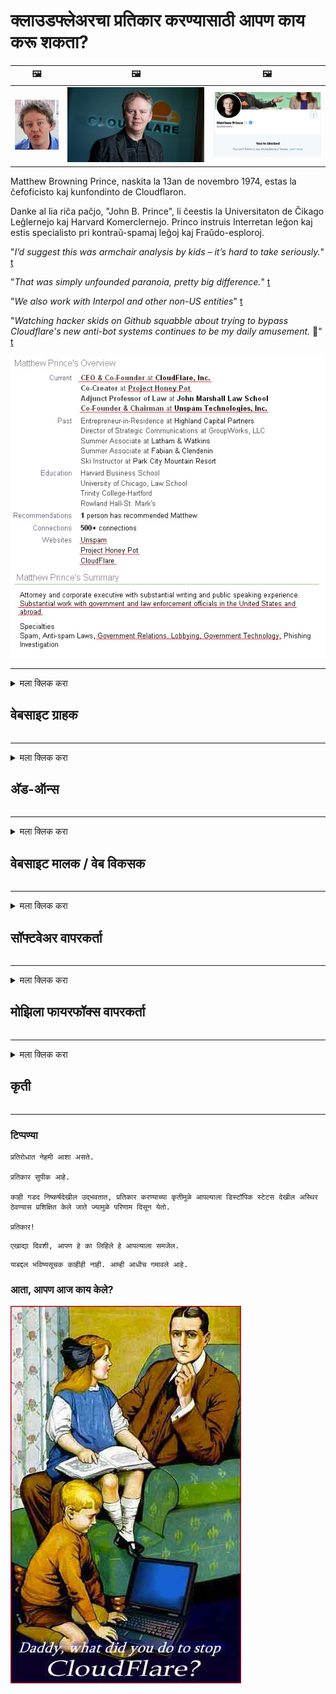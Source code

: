 # क्लाउडफ्लेअरचा प्रतिकार करण्यासाठी आपण काय करू शकता?

| 🖼 | 🖼 | 🖼 |
| --- | --- | --- |
| ![](../image/matthew_prince_teen.jpg) | ![](../image/matthew_prince.jpg) | ![](../image/blockedbymatthewprince.jpg) |


Matthew Browning Prince, naskita la 13an de novembro 1974, estas la ĉefoficisto kaj kunfondinto de Cloudflaron.

Danke al lia riĉa paĉjo, "John B. Prince", li ĉeestis la Universitaton de Ĉikago Leĝlernejo kaj Harvard Komerclernejo.
Princo instruis Interretan leĝon kaj estis specialisto pri kontraŭ-spamaj leĝoj kaj Fraŭdo-esploroj.


"*I’d suggest this was armchair analysis by kids – it’s hard to take seriously.*" [t](https://www.theguardian.com/technology/2015/nov/19/cloudflare-accused-by-anonymous-helping-isis)

"*That was simply unfounded paranoia, pretty big difference.*"  [t](https://twitter.com/xxdesmus/status/992757936123359233)

"*We also work with Interpol and other non-US entities*" [t](https://twitter.com/eastdakota/status/1203028504184360960)

"*Watching hacker skids on Github squabble about trying to bypass Cloudflare's new anti-bot systems continues to be my daily amusement.* 🍿" [t](https://twitter.com/eastdakota/status/1273277839102656515)


![](../image/whoismp.jpg)

---


<details>
<summary>मला क्लिक करा

## वेबसाइट ग्राहक
</summary>


- आपल्या आवडीची वेबसाइट क्लाउडफ्लेअर वापरत असल्यास, त्यांना क्लाउडफ्लेअर वापरू नका असे सांगा.
  - फेसबुक, रेडडिट, ट्विटर किंवा मॅस्टोडॉनसारख्या सोशल मीडियावर थोड्या वेळाने काही फरक पडत नाही. [हॅशटॅगपेक्षा क्रिया मोठ्या आवाजात असतात.](https://twitter.com/phyzonloop/status/1274132092490862594)
  - आपण स्वत: ला उपयुक्त बनवू इच्छित असल्यास वेबसाइट मालकाशी संपर्क साधण्याचा प्रयत्न करा.

[क्लाउडफ्लेअर म्हणाले](https://github.com/Eloston/ungoogled-chromium/issues/783):
```
आम्ही शिफारस करतो की आपण ज्या विशिष्ट सेवा किंवा साइटवर अडचणीत आहात त्याबद्दल प्रशासकांकडे संपर्क साधा आणि आपला अनुभव सामायिक करा.
```

[आपण त्याबद्दल विचारणा न केल्यास वेबसाइट मालकास ही समस्या कधीही माहित नसते.](../PEOPLE.md)

![](../image/liberapay.jpg)

[यशस्वी उदाहरण](https://counterpartytalk.org/t/turn-off-cloudflare-on-counterparty-co-plz/164/5).<br>
आपल्याला एक समस्या आहे? [आत्ता आवाज उठवा.](https://github.com/maraoz/maraoz.github.io/issues/1) खाली उदाहरण.

```
आपण फक्त कॉर्पोरेट सेन्सॉरशिप आणि वस्तुमान देखरेखीसाठी मदत करत आहात.
http://crimeflare.eu.org
```

```
आपले वेबपृष्ठ क्लाउडफ्लेअरच्या गोपनीयता-गैरवर्तन खाजगी भिंती-बागेत आहे.
http://crimeflare.eu.org
```

- वेबसाइटचे गोपनीयता धोरण वाचण्यासाठी थोडा वेळ घ्या.
  - जर वेबसाइट क्लाउडफ्लेअरच्या मागे असेल किंवा वेबसाइट क्लाउडफ्लेअरशी कनेक्ट केलेल्या सेवा वापरत असेल.

हे "क्लाउडफ्लेअर" म्हणजे काय ते स्पष्ट केले पाहिजे आणि क्लाऊडफ्लेअरसह आपला डेटा सामायिक करण्यासाठी परवानगी मागितली पाहिजे. असे करण्यात अयशस्वी झाल्यामुळे विश्वास भंग होईल आणि विचाराधीन वेबसाइट टाळली पाहिजे.

[एक स्वीकार्य गोपनीयता धोरणाचे उदाहरण येथे आहे](https://archive.is/bDlTz) ("Subprocessors" > "Entity Name")

```
मी आपले गोपनीयता धोरण वाचले आहे आणि मला क्लाउडफ्लेअर हा शब्द सापडला नाही.
आपण क्लाऊडफ्लेअरमध्ये माझा डेटा फीड करणे सुरू ठेवल्यास मी आपल्याबरोबर डेटा सामायिक करण्यास नकार देतो.
http://crimeflare.eu.org
```

हे गोपनीयता धोरणाचे उदाहरण आहे ज्यात क्लाउडफ्लेअर हा शब्द नाही.
[Liberland Jobs](https://archive.is/daKIr) [privacy policy](https://docsend.com/view/feiwyte):

![](../image/cfwontobey.jpg)

क्लाउडफ्लेअरचे त्यांचे स्वतःचे गोपनीयता धोरण आहे.
[क्लाउडफ्लेअरला डोक्सिक्सिंग लोकांना आवडते.](https://www.reddit.com/r/GamerGhazi/comments/2s64fe/be_wary_reporting_to_cloudflare/)

वेबसाइटच्या साइन अप फॉर्मसाठी येथे एक चांगले उदाहरण आहे.
AFAIK, शून्य वेबसाइट हे करते. आपण त्यांच्यावर विश्वास ठेवता का?

```
“एक्सवायझेड साठी साइन अप करा” वर क्लिक करून आपण आमच्या सेवा अटी आणि गोपनीयता विधानास सहमती दिली.
आपण क्लाउडफ्लेअरसह आपला डेटा सामायिक करण्यास देखील सहमती देता आणि क्लाउडफ्लेअरच्या गोपनीयता विधानास देखील सहमती देता.
जर क्लाउडफ्लेअर तुमची माहिती गळत असेल किंवा आमच्या सर्व्हरशी कनेक्ट होऊ देत नसेल तर आमची चूक नाही. [*]

[ साइन अप करा ] [ मी सहमत नाही ]
```
[*] [PEOPLE.md](../PEOPLE.md)


- त्यांची सेवा न वापरण्याचा प्रयत्न करा. लक्षात ठेवा आपण क्लाउडफ्लेअरद्वारे पहात आहात.
  - ["I'm in your TLS, sniffin' your passworz"](../image/iminurtls.jpg)

- इतर वेबसाइटसाठी शोधा. इंटरनेटवर पर्याय आणि संधी आहेत!

- आपल्या मित्रांना दररोज तोर वापरण्यास सांगा.
  - निनावीपणा हे मुक्त इंटरनेटचे मानक असावे!
  - [लक्षात घ्या की टॉर प्रोजेक्टला हा प्रकल्प आवडत नाही.](../HISTORY.md)

</details>

------

<details>
<summary>मला क्लिक करा

## अ‍ॅड-ऑन्स
</summary>

- आपला ब्राउझर फायरफॉक्स असल्यास, टॉर ब्राउझर किंवा अज्ञात क्रोमियम खाली यापैकी एक अ‍ॅड-ऑन्स वापरत आहे.
  - आपणास इतर नवीन अ‍ॅड-ऑन जोडायचे असल्यास प्रथम त्याबद्दल विचारा.


| नाव | विकसक | आधार | ब्लॉक करू शकता | सूचित करू शकते | Chrome |
| -------- | -------- | -------- | -------- | -------- | -------- |
| [Bloku Cloudflaron MITM-Atakon](../subfiles/about.bcma.md) | #Addon | [ ? ](http://crimeflare.eu.org/) | **होय**     | **होय**     |  **होय** |
| [Ĉu ligoj estas vundeblaj al MITM-atako?](../subfiles/about.ismm.md) | #Addon | [ ? ](http://crimeflare.eu.org/) | नाही     | **होय**     |  **होय** |
| [Ĉu ĉi tiuj ligoj blokos Tor-uzanton?](../subfiles/about.isat.md) | #Addon | [ ? ](http://crimeflare.eu.org/) | नाही     | **होय**     |  **होय** |
| [Block Cloudflare MITM Attack](https://trac.torproject.org/projects/tor/attachment/ticket/24351/block_cloudflare_mitm_attack-1.0.14.1-an%2Bfx.xpi)<br>[**DELETED BY TOR PROJECT**](../HISTORY.md) | nullius | [ ? ](../tool/block_cloudflare_mitm_fx), [Link](http://crimeflare.eu.org/) | **होय**     | **होय**     |  नाही |
| [TPRB](http://34ahehcli3epmhbu2wbl6kw6zdfl74iyc4vg3ja4xwhhst332z3knkyd.onion/) | Sw | [ ? ](http://34ahehcli3epmhbu2wbl6kw6zdfl74iyc4vg3ja4xwhhst332z3knkyd.onion/) | **होय**     | **होय**     |  नाही |
| [Detect Cloudflare](https://addons.mozilla.org/en-US/firefox/addon/detect-cloudflare/) | Frank Otto | [ ? ](https://github.com/traktofon/cf-detect) | नाही     | **होय**     |  नाही |
| [True Sight](https://addons.mozilla.org/en-US/firefox/addon/detect-cloudflare-plus/) | claustromaniac | [ ? ](https://github.com/claustromaniac/detect-cloudflare-plus) | नाही     | **होय**     |  नाही |
| [Which Cloudflare datacenter am I visiting?](https://addons.mozilla.org/en-US/firefox/addon/cf-pop/) | 依云 | [ ? ](https://github.com/lilydjwg/cf-pop) | नाही     | **होय**     |  नाही |


- "डीसेन्टरलेयझ" "सीडीएनजेएस (क्लाउडफ्लेअर)" चे कनेक्शन थांबवू शकतात.
  - हे नेटवर्कवर पोहोचण्यापासून बर्‍याच विनंत्यांना प्रतिबंधित करते आणि साइट्सला खंडित होण्यापासून स्थानिक फायली देतो.
  - विकसकाने उत्तर दिले: "[very concerning indeed](https://github.com/Synzvato/decentraleyes/issues/236#issuecomment-352049501)", "[widespread usage severely centralizes the web](https://github.com/Synzvato/decentraleyes/issues/251#issuecomment-366752049)"

- [आपण आपल्या प्रमाणपत्र प्राधिकरण (सीए) कडून क्लाउडफ्लेअर प्रमाणपत्र देखील काढू किंवा अविश्वासू शकता.](https://www.ssl.com/how-to/remove-root-certificate-firefox/)

</details>

------

<details>
<summary>मला क्लिक करा

## वेबसाइट मालक / वेब विकसक
</summary>


![](../image/word_cloudflarefree.jpg)

- क्लाउडफ्लेअर सोल्यूशन, पीरियड वापरू नका.
  - आपण त्यापेक्षा चांगले करू शकता, बरोबर? [क्लाउडफ्लेअर सदस्यता, योजना, डोमेन किंवा खाती कशी काढायची ते येथे आहे.](https://support.cloudflare.com/hc/en-us/articles/200167776-Removing-subscriptions-plans-domains-or-accounts)

| 🖼 | 🖼 |
| --- | --- |
| ![](../image/htmlalertcloudflare.jpg) | ![](../image/htmlalertcloudflare2.jpg) |

- अधिक ग्राहक हवेत? काय करायचे ते तुला माहीती आहे. संकेत "ओळीच्या वरच्या बाजूला" आहे.
  - [नमस्कार, आपण "आम्ही आपली गोपनीयता गंभीरपणे घेतो" असे लिहिले पण मला "त्रुटी 403 निषिद्ध अनामिक प्रॉक्सी अनुमत नाही" मिळाले.](https://it.slashdot.org/story/19/02/19/0033255/stop-saying-we-take-your-privacy-and-security-seriously) आपण टॉर किंवा व्हीपीएन का अवरोधित करत आहात? आणि आपण तात्पुरते ईमेल का अवरोधित करत आहात?

![](../image/anonexist.jpg)

- क्लाउडफ्लेअर वापरल्याने आउटेजची शक्यता वाढेल. आपला सर्व्हर चालू असल्यास किंवा क्लाउडफ्लेअर खाली असल्यास अभ्यागत आपल्या वेबसाइटवर प्रवेश करू शकत नाहीत.
  - [आपणास खरोखर असे वाटते की क्लाउडफ्लेअर कधीही खाली जात नाही?](https://www.ibtimes.com/cloudflare-down-not-working-sites-producing-504-gateway-timeout-errors-2618008) [Another](https://twitter.com/Jedduff/status/1097875615997399040) [sample](https://twitter.com/search?f=tweets&vertical=default&q=Cloudflare%20is%20having%20problems). [Need more](../PEOPLE.md)?

![](../image/cloudflareinternalerror.jpg)

- आपल्या "एपीआय सेवा", "सॉफ्टवेअर अपडेट सर्व्हर" किंवा "आरएसएस फीड" प्रॉक्सी करण्यासाठी क्लाउडफ्लेअर वापरणे आपल्या ग्राहकास हानी पोहचवेल. एका ग्राहकाने आपल्याला कॉल केले आणि म्हटले की "मी आता आपले API वापरू शकत नाही" आणि काय चालले आहे याची आपल्याला कल्पना नाही. क्लाउडफ्लेअर शांतपणे आपल्या ग्राहकांना अवरोधित करू शकतो. आपणास असे वाटते की हे ठीक आहे?
  - आरएसएसचे अनेक वाचक आणि आरएसएस वाचक ऑनलाइन सेवा आहेत. आपण लोकांना सदस्यता घेण्यास परवानगी देत ​​नसल्यास आपण आरएसएस फीड का प्रकाशित करीत आहात?

![](../image/rssfeedovercf.jpg)

- तुम्हाला HTTPS प्रमाणपत्र हवे आहे का? "चला एनक्रिप्ट करा" वापरा किंवा सीए कंपनीकडून खरेदी करा.

- आपल्याला डीएनएस सर्व्हरची आवश्यकता आहे? आपला स्वतःचा सर्व्हर सेट अप करू शकत नाही? कसे त्यांच्याबद्दल: [Hurricane Electric Free DNS](https://dns.he.net/), [Dyn.com](https://dyn.com/dns/), [1984 Hosting](https://www.1984hosting.com/), [Afraid.Org (आपण टीओआर वापरल्यास प्रशासन आपले खाते हटवा)](https://freedns.afraid.org/)
  - [Alternativoj al DNS](../subfiles/alternative.domaindns.md)

- होस्टिंग सेवा शोधत आहात? फक्त विनामूल्य? कसे त्यांच्याबद्दल: [Onion Service](http://vww6ybal4bd7szmgncyruucpgfkqahzddi37ktceo3ah7ngmcopnpyyd.onion/en/security/network-security/tor/onionservices-best-practices), [Free Web Hosting Area](https://freewha.com/), [Autistici/Inventati Web Site Hosting](https://www.autinv5q6en4gpf4.onion/services/website), [Github Pages](https://pages.github.com/), [Surge](https://surge.sh/)
  - [क्लाउडफ्लेअरला पर्याय](../subfiles/alternative.cloudflare.md)

- आपण "क्लाउडफ्लेअर-ipfs.com" वापरत आहात? [आपल्याला माहित आहे का क्लाउडफ्लेअर आयपीएफएस खराब आहे?](../PEOPLE.md)

- आपल्या सर्व्हरवर OWASP आणि Fail2Ban सारखे वेब अनुप्रयोग फायरवॉल स्थापित करा आणि त्यास योग्यरित्या कॉन्फिगर केले.
  - टॉर अवरोधित करणे हा एक उपाय नाही. प्रत्येकाला फक्त लहान वाईट वापरकर्त्यांसाठी शिक्षा देऊ नका.

- "क्लाउडफ्लेअर वार्प" वापरकर्त्यांना आपल्या वेबसाइटवर प्रवेश करण्यापासून पुनर्निर्देशित करा किंवा अवरोधित करा. आणि शक्य असल्यास एक कारण द्या.

> आयपी यादी: "[क्लाउडफ्लेअरची सध्याची आयपी श्रेणी](cloudflare_inc/)"

> A: फक्त त्यांना अवरोधित करा

```
server {
...
deny 173.245.48.0/20;
deny 103.21.244.0/22;
deny 103.22.200.0/22;
deny 103.31.4.0/22;
deny 141.101.64.0/18;
deny 108.162.192.0/18;
deny 190.93.240.0/20;
deny 188.114.96.0/20;
deny 197.234.240.0/22;
deny 198.41.128.0/17;
deny 162.158.0.0/15;
deny 104.16.0.0/12;
deny 172.64.0.0/13;
deny 131.0.72.0/22;
deny 2400:cb00::/32;
deny 2606:4700::/32;
deny 2803:f800::/32;
deny 2405:b500::/32;
deny 2405:8100::/32;
deny 2a06:98c0::/29;
deny 2c0f:f248::/32;
...
}
```

> B: चेतावणी पृष्ठावर पुनर्निर्देशित करा

```
http {
...
geo $iscf {
default 0;
173.245.48.0/20 1;
103.21.244.0/22 1;
103.22.200.0/22 1;
103.31.4.0/22 1;
141.101.64.0/18 1;
108.162.192.0/18 1;
190.93.240.0/20 1;
188.114.96.0/20 1;
197.234.240.0/22 1;
198.41.128.0/17 1;
162.158.0.0/15 1;
104.16.0.0/12 1;
172.64.0.0/13 1;
131.0.72.0/22 1;
2400:cb00::/32 1;
2606:4700::/32 1;
2803:f800::/32 1;
2405:b500::/32 1;
2405:8100::/32 1;
2a06:98c0::/29 1;
2c0f:f248::/32 1;
}
...
}

server {
...
if ($iscf) {rewrite ^ https://example.com/cfwsorry.php;}
...
}

<?php
header('HTTP/1.1 406 Not Acceptable');
echo <<<CLOUDFLARED
Thank you for visiting ourwebsite.com!<br />
We are sorry, but we can't serve you because your connection is being intercepted by Cloudflare.<br />
Please read http://crimeflare.eu.org for more information.<br />
CLOUDFLARED;
die();
```

- जर आपल्याला स्वातंत्र्यावर विश्वास असेल तर टॉर कांदा सेवा किंवा आय 2 पी इनसेट सेट करा आणि अज्ञात वापरकर्त्यांचे स्वागत करा.

- इतर क्लेरनेट / टॉर ड्युअल वेबसाइट ऑपरेटरकडून सल्ला घ्या आणि अज्ञात मित्र बनवा!

</details>

------

<details>
<summary>मला क्लिक करा

## सॉफ्टवेअर वापरकर्ता
</summary>


- डिसकॉर्ड क्लाउडफ्लेअर वापरत आहे. विकल्प? आम्ही शिफारस करतो [**Briar** (Android)](https://f-droid.org/en/packages/org.briarproject.briar.android/), [Ricochet (PC)](https://ricochet.im/), [Tox + Tor (Android/PC)](https://tox.chat/download.html)
  - ब्रायरमध्ये टॉर डेमन समाविष्ट आहे जेणेकरून आपल्याला ऑर्बॉट स्थापित करण्याची आवश्यकता नाही.
  - क्विच्ट डेव्हलपर, ओपन प्रायव्हसी, त्यांच्या गिट सेवेतून स्टॉप_क्लाउडफ्लेअर प्रोजेक्टची सूचना न देता हटविली.

- आपण डेबियन जीएनयू / लिनक्स किंवा कोणतेही व्युत्पन्न वापरत असल्यास, सदस्यता घ्या: [bug #831835](https://bugs.debian.org/cgi-bin/bugreport.cgi?bug=831835). आणि जर आपण हे करू शकता, पॅच सत्यापित करण्यात मदत करा आणि ते स्वीकारले जावे की नाही याविषयी योग्यरित्या निष्कर्षाप्रवाहात येण्यास मदत करणार्‍यास मदत करा.

- नेहमीच या ब्राउझरची शिफारस करा.

| नाव | विकसक | आधार | टिप्पणी |
| -------- | -------- | -------- | -------- |
| [Ungoogled-Chromium](https://ungoogled-software.github.io/ungoogled-chromium-binaries/) | Eloston | [ ? ](https://github.com/Eloston/ungoogled-chromium) | PC (Win, Mac, Linux)  _!Tor_ |
| [Bromite](https://www.bromite.org/fdroid) | Bromite | [ ? ](https://github.com/bromite/bromite/issues) | Android  _!Tor_ |
| [Tor Browser](https://www.torproject.org/download/) | Tor Project | [ ? ](https://support.torproject.org/) | PC (Win, Mac, Linux)  _Tor_|
| [Tor Browser Android](https://www.torproject.org/download/) | Tor Project | [ ? ](https://support.torproject.org/) | Android  _Tor_|
| [Onion Browser](https://itunes.apple.com/us/app/onion-browser/id519296448?mt=8) | Mike Tigas | [ ? ](https://github.com/OnionBrowser/OnionBrowser/issues) | Apple iOS  _Tor_|
| [GNU/Icecat](https://www.gnu.org/software/gnuzilla/) | GNU | [ ? ](https://www.gnu.org/software/gnuzilla/) | PC (Linux) |
| [IceCatMobile](https://f-droid.org/en/packages/org.gnu.icecat/) | GNU | [ ? ](https://lists.gnu.org/mailman/listinfo/bug-gnuzilla) | Android |
| [Iridium Browser](https://iridiumbrowser.de/about/) | Iridium | [ ? ](https://github.com/iridium-browser/iridium-browser/) | PC (Win, Mac, Linux, OpenBSD) |


इतर सॉफ्टवेअरची गोपनीयता अपूर्ण आहे. याचा अर्थ असा नाही की टॉर ब्राउझर "परिपूर्ण" आहे.
इंटरनेट आणि तंत्रज्ञानावर 100% सुरक्षित किंवा 100% खासगी नाही.

- टॉर वापरू इच्छित नाही? आपण टॉर डेमन सह कोणताही ब्राउझर वापरू शकता.
  - [टोर प्रकल्प हे आवडत नाही हे लक्षात घ्या.](https://support.torproject.org/tbb/tbb-9/) आपण ते करण्यास सक्षम असल्यास टोर ब्राउझर वापरा.
- [टॉरसह क्रोमियम कसे वापरावे](../subfiles/chromium_tor.md)


इतर सॉफ्टवेअरच्या गोपनीयतेबद्दल बोलूया.

- [आपल्याला खरोखर फायरफॉक्स वापरण्याची आवश्यकता असल्यास, "फायरफॉक्स ईएसआर" निवडा.](https://www.mozilla.org/en-US/firefox/organizations/)
  - [फायरफॉक्स - स्पायवेअर वॉचडॉग](https://spyware.neocities.org/articles/firefox.html)
  - [फायरफॉक्सने विनामूल्य भाषण नाकारले, मुक्त भाषणावर बंदी घातली](https://web.archive.org/web/20200423010026/https://reclaimthenet.org/firefox-rejects-free-speech-bans-free-speech-commenting-plugin-dissenter-from-its-extensions-gallery/)
  - ["100+ डाउनव्होट्स. असे दिसते आहे की एखाद्या सॉफ्टवेअर कंपनीला चिकटण्यास सांगितले आहे ... आजकाल हे सॉफ्टवेअर खूपच जास्त आहे."](https://old.reddit.com/r/firefox/comments/gutdiw/weve_got_work_to_do_the_mozilla_blog/fslbbb6/)
  - [अरे, फायरफॉक्स माझ्या यूआरएल बारमध्ये प्रायोजित दुवे का दर्शवित आहे?](https://www.reddit.com/r/firefox/comments/jybx2w/uh_why_is_firefox_showing_me_sponsored_links_in/)
  - [मोझीला - दियाबल अवतार](https://digdeeper.neocities.org/ghost/mozilla.html)

- [लक्षात ठेवा, मोझीला क्लाउडफ्लेअर सेवा वापरत आहे.](https://www.robtex.com/dns-lookup/www.mozilla.org) [ते त्यांच्या उत्पादनावर क्लाउडफ्लेअरची डीएनएस सेवा देखील वापरत आहेत.](https://www.theregister.co.uk/2018/03/21/mozilla_testing_dns_encryption/)

- [मोझिलाने अधिकृतपणे हे तिकीट नाकारले.](https://bugzilla.mozilla.org/show_bug.cgi?id=1426618)

- [फायरफॉक्स फोकस एक विनोद आहे.](https://github.com/mozilla-mobile/focus-android/issues/1743) [त्यांनी टेलीमेट्री बंद करण्याचे वचन दिले पण त्यांनी ते बदलले.](https://github.com/mozilla-mobile/focus-android/issues/4210)

- [पालेमुन / बॅसिलिस्क विकसकास क्लाउडफ्लेअर आवडते.](https://github.com/mozilla-mobile/focus-android/issues/1743#issuecomment-345993097)
  - [पॅले मूनच्या आर्काइव्ह सर्व्हरने 18 महिन्यांपर्यंत मालवेअर हॅक आणि प्रसार केला](https://www.reddit.com/r/privacytoolsIO/comments/cc808y/pale_moons_archive_server_hacked_and_spread/)
  - तो टॉर यूजर्सचादेखील द्वेष करतो - "[तोरच्या दिशेने वैर होऊ दे. मला वाटते की बर्‍याच साइट्स टॉरच्या अत्यंत उच्च गैरवापराच्या घटकाचा प्रतिकार करतात.](https://github.com/yacy/yacy_search_server/issues/314#issuecomment-565932097)"

- [वॉटरफॉक्समध्ये गंभीर "फोन होम" समस्या आहे](https://spyware.neocities.org/articles/waterfox.html)

- [गूगल क्रोम एक स्पायवेअर आहे.](https://www.gnu.org/proprietary/malware-google.en.html)
  - [Google आपली क्रियाकलाप प्रोफाइल करते.](https://spyware.neocities.org/articles/chrome.html)

- [एसआरवेअर लोह बरेच फोन होम कनेक्शन बनवते.](https://spyware.neocities.org/articles/iron.html) हे Google डोमेनशी देखील कनेक्ट होते.

- [फेसबुक / ट्विटर ट्रॅकर्स शूर ब्राउझर श्वेतसूची.](https://www.bleepingcomputer.com/news/security/facebook-twitter-trackers-whitelisted-by-brave-browser/)
  - [येथे अधिक समस्या आहेत.](https://spyware.neocities.org/articles/brave.html)
  - [दूरध्वनी संलग्न आयडी](https://twitter.com/cryptonator1337/status/1269594587716374528)

- [मायक्रोसॉफ्ट एज फेसबुकला वापरकर्त्यांच्या पाठीमागे फ्लॅश कोड चालवू देते.](https://www.zdnet.com/article/microsoft-edge-lets-facebook-run-flash-code-behind-users-backs/)

- [विवाल्डी आपल्या गोपनीयतेचा आदर करत नाही.](https://spyware.neocities.org/articles/vivaldi.html)

- [ओपेरा स्पायवेअर स्तर: अत्यंत उच्च](https://spyware.neocities.org/articles/opera.html)

- Apple iOS: [आपण मुळीच आयओएस वापरु नये, मुख्यत: कारण ते मालवेयर आहे.](https://www.gnu.org/proprietary/malware-apple.html)

म्हणून आम्ही केवळ वरच्या सारणीची शिफारस करतो. अजून काही नाही.

</details>

------

<details>
<summary>मला क्लिक करा

## मोझिला फायरफॉक्स वापरकर्ता
</summary>


- "फायरफॉक्स नाइटली" मोझिला सर्व्हरला ऑप्ट-आउट पद्धतीशिवाय डीबग-स्तरीय माहिती पाठवेल.
  - [मोझिला सर्व्हर क्लाउडफ्लेअरसह आहेत](https://www.digwebinterface.com/?hostnames=www.mozilla.org%0D%0Amozilla.cloudflare-dns.com&type=&ns=resolver&useresolver=8.8.4.4&nameservers=)

- फायरफॉक्सला मोझिला सर्व्हरशी कनेक्ट करण्यास प्रतिबंधित करणे शक्य आहे.
  - [मोझिलाचे धोरण-टेम्पलेट्स मार्गदर्शक](https://github.com/mozilla/policy-templates/blob/master/README.md)
  - लक्षात ठेवा ही युक्ती नंतरच्या आवृत्तीत कार्य करणे थांबवू शकते कारण मोझिला स्वतःस श्वेतसूचीबद्ध करणे पसंत करतात.
  - त्यांना ब्लॉक करण्यासाठी फायरवॉल आणि डीएनएस फिल्टर वापरा.

"`/distribution/policies.json`"

>     "WebsiteFilter": {
> 		"Block": [
> 		"*://*.mozilla.com/*",
> 		"*://*.mozilla.net/*",
> 		"*://*.mozilla.org/*",
> 		"*://webcompat.com/*",
> 		"*://*.firefox.com/*",
> 		"*://*.thunderbird.net/*",
> 		"*://*.cloudflare.com/*"
> 		]
>     },


- ~~मोझिलाच्या ट्रॅकरवर बग नोंदवा, त्यांना क्लाउडफ्लेअर वापरू नका असे सांगत आहात.~~ बगझिलावर बग अहवाल आला. बर्‍याच लोकांना त्यांची चिंता पोस्ट केली गेली होती, तथापि बग प्रशासकांनी 2018 मध्ये लपविला होता.

- आपण फायरफॉक्समध्ये डीएचएच अक्षम करू शकता.
  - [फायरफॉक्सचा डीफॉल्ट डीएनएस प्रदाता बदला](../subfiles/change-firefox-dns.md)

![](../image/firefoxdns.jpg)

- [आपण नॉन-आयएसपी डीएनएस वापरू इच्छित असल्यास ओपनएनआयसी टीयर 2 डीएनएस सेवा किंवा क्लाउडफ्लेअर नॉन-डी सेवा वापरण्याचा विचार करा.](https://wiki.opennic.org/start)
![](../image/opennic.jpg)
  - डीएनएससह क्लाउडफ्लेअर अवरोधित करा. [Crimeflare DNS](../subfiles/service.publicdns.md)

- आपण डीआरएस निराकरणकर्ता म्हणून टॉर वापरू शकता. [आपण टोर तज्ञ नसल्यास येथे प्रश्न विचारा.](https://tor.stackexchange.com/)

> **कसे?**
> 1. टॉर डाउनलोड करा आणि आपल्या संगणकावर स्थापित करा.
> 2. ही ओळ "टॉर्क" फाइलमध्ये जोडा.
> DNSPort 127.0.0.1:53
> 3. टॉर रीस्टार्ट करा.
> 4. आपल्या संगणकाचा डीएनएस सर्व्हर "127.0.0.1" वर सेट करा.

</details>

------

<details>
<summary>मला क्लिक करा

## कृती
</summary>


- क्लाऊडफ्लेअरच्या धोक्यांविषयी आपल्या सभोवतालच्या इतरांना सांगा.

- [हे भांडार सुधारण्यात मदत करा.](http://crimeflare.eu.org)
  - दोन्ही याद्या, त्याविरूद्धचे युक्तिवाद आणि तपशील.

- [क्लाउडफ्लेअर (आणि तत्सम कंपन्या) मध्ये ज्या गोष्टी चुकीच्या आहेत तेथे दस्तऐवज बनवा आणि त्यास सार्वजनिक करा, जेव्हा आपण असे करता तेव्हा या रेपॉजिटरीचा उल्लेख करणे सुनिश्चित करा.](http://crimeflare.eu.org) :)

- डीफॉल्टनुसार टॉर वापरणारे अधिक लोक मिळवा जेणेकरुन ते जगाच्या विविध भागांच्या दृष्टीकोनातून वेबचा अनुभव घेऊ शकतील.

- क्लाउडफ्लेअरपासून जगाला मुक्त करण्यासाठी समर्पित, सोशल मीडिया आणि मीटस्पेसमध्ये गट प्रारंभ करा.

- जेथे योग्य असेल तेथे या भांडारांवर या गटांशी दुवा साधा - हे एकत्र गट म्हणून एकत्रित समन्वयासाठी स्थान असू शकते.

- [क्लाउडफ्लेअरला अर्थपूर्ण बिगर कॉर्पोरेट पर्याय प्रदान करू शकेल अशी एक कॉप प्रारंभ करा.](../subfiles/alternative.cloudflare.md)

- क्लाउडफ्लेअरच्या विरूद्ध कमीतकमी बहुस्तरीय संरक्षण प्रदान करण्यात मदत करण्यासाठी आम्हाला कोणत्याही पर्यायांबद्दल सांगा.

- आपण क्लाउडफ्लेअर ग्राहक असल्यास, आपली गोपनीयता सेटिंग्ज सेट करा आणि त्यांचे उल्लंघन करण्यासाठी त्यांची प्रतीक्षा करा.
  - [नंतर त्यांना अँटी-स्पॅम / प्रायव्हसी उल्लंघन शुल्कात आणा.](https://twitter.com/thexpaw/status/1108424723233419264)

- आपण अमेरिकेत असल्यास आणि वेबसाइटमधील प्रश्न बँक किंवा लेखापाल असल्यास, ग्रॅम ch लीच – ब्लिली ,क्ट किंवा अमेरिकन डीआयएसएबिलिटी अ‍ॅक्टच्या अंतर्गत कायदेशीर दबाव आणण्याचा प्रयत्न करा आणि आपल्याला किती दूर पडावे ते आम्हाला सांगा. .

- वेबसाइट सरकारी साइट असल्यास, अमेरिकन घटनेच्या पहिल्या दुरुस्ती अंतर्गत कायदेशीर दबाव आणण्याचा प्रयत्न करा.

- आपण युरोपियन युनियनचे नागरिक असल्यास, सामान्य डेटा संरक्षण नियमन अंतर्गत आपली वैयक्तिक माहिती पाठविण्यासाठी वेबसाइटवर संपर्क साधा. त्यांनी आपल्याला आपली माहिती देण्यास नकार दिल्यास ते कायद्याचे उल्लंघन आहे.

- ज्या कंपन्या त्यांच्या वेबसाइटवर सेवा देण्याचा दावा करतात त्यांच्यासाठी ग्राहक संरक्षण संस्था आणि बीबीबीला "खोटी जाहिरात" म्हणून त्यांचा प्रयत्न करण्याचा प्रयत्न करा. क्लाउडफ्लेअर वेबसाइट्स क्लाउडफ्लेअर सर्व्हरद्वारे दिल्या जातात.

- [आयटीयू अमेरिकेच्या संदर्भात असे सुचवितो की क्लाउडफ्लेअर इतका मोठा होऊ लागला आहे की त्यांच्यावर विश्वासघात कायदा आणला जाऊ शकेल.](https://www.itu.int/en/ITU-T/Workshops-and-Seminars/20181218/Documents/Geoff_Huston_Presentation.pdf)

- जीएनयू जीपीएल आवृत्ती 4 मध्ये अशा सेवेच्या मागे स्त्रोत कोड संग्रहित करण्याच्या तरतूदीचा समावेश असू शकतो, ज्यास सर्व जीपीएलव्ही 4 आणि नंतरच्या प्रोग्रामसाठी आवश्यक आहे जे टोर वापरकर्त्यांविरूद्ध भेदभाव न करणा .्या माध्यमांद्वारे किमान स्त्रोत कोड प्रवेशयोग्य असेल.

</details>

------

### टिप्पण्या

```
प्रतिरोधात नेहमी आशा असते.

प्रतिकार सुपीक आहे.

काही गडद निष्कर्षदेखील उद्भवतात, प्रतिकार करण्याच्या कृतीमुळे आपल्याला डिस्टॉपिक स्टेटस देखील अस्थिर ठेवण्यास प्रशिक्षित केले जाते ज्यामुळे परिणाम दिसून येतो.

प्रतिकार!
```

```
एखाद्या दिवशी, आपण हे का लिहिले हे आपल्याला समजेल.
```

```
याबद्दल भविष्यसूचक काहीही नाही. आम्ही आधीच गमावले आहे.
```

### आता, आपण आज काय केले?


![](../image/stopcf.jpg)
